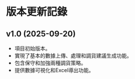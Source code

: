 # 版本更新記錄

## v1.0 (2025-09-20)

- 項目初始版本。
- 實現了基本的數據上傳、處理和調貨建議生成功能。
- 包含保守和加強兩種調貨策略。
- 提供數據可視化和Excel導出功能。